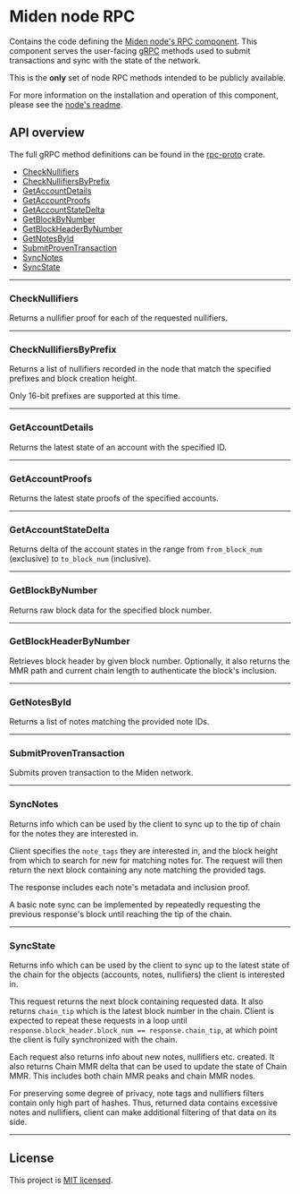 # Miden node RPC

Contains the code defining the [Miden node's RPC component](/README.md#architecture). This component serves the
user-facing [gRPC](https://grpc.io) methods used to submit transactions and sync with the state of the network.

This is the **only** set of node RPC methods intended to be publicly available.

For more information on the installation and operation of this component, please see the [node's readme](/README.md).

## API overview

The full gRPC method definitions can be found in the [rpc-proto](../rpc-proto/README.md) crate.

<!--toc:start-->

- [CheckNullifiers](#checknullifiers)
- [CheckNullifiersByPrefix](#checknullifiersbyprefix)
- [GetAccountDetails](#getaccountdetails)
- [GetAccountProofs](#getaccountproofs)
- [GetAccountStateDelta](#getaccountstatedelta)
- [GetBlockByNumber](#getblockbynumber)
- [GetBlockHeaderByNumber](#getblockheaderbynumber)
- [GetNotesById](#getnotesbyid)
- [SubmitProvenTransaction](#submitproventransaction)
- [SyncNotes](#syncnotes)
- [SyncState](#syncstate)

<!--toc:end-->

---

### CheckNullifiers

Returns a nullifier proof for each of the requested nullifiers.

---

### CheckNullifiersByPrefix

Returns a list of nullifiers recorded in the node that match the specified prefixes and block creation height.

Only 16-bit prefixes are supported at this time.

---

### GetAccountDetails

Returns the latest state of an account with the specified ID.

---

### GetAccountProofs

Returns the latest state proofs of the specified accounts.

---

### GetAccountStateDelta

Returns delta of the account states in the range from `from_block_num` (exclusive) to `to_block_num` (inclusive).

---

### GetBlockByNumber

Returns raw block data for the specified block number.

---

### GetBlockHeaderByNumber

Retrieves block header by given block number. Optionally, it also returns the MMR path and current chain length to
authenticate the block's inclusion.

---

### GetNotesById

Returns a list of notes matching the provided note IDs.

---

### SubmitProvenTransaction

Submits proven transaction to the Miden network.

---

### SyncNotes

Returns info which can be used by the client to sync up to the tip of chain for the notes they are interested in.

Client specifies the `note_tags` they are interested in, and the block height from which to search for new for matching
notes for. The request will then return the next block containing any note matching the provided tags.

The response includes each note's metadata and inclusion proof.

A basic note sync can be implemented by repeatedly requesting the previous response's block until reaching the tip of
the chain.

---

### SyncState

Returns info which can be used by the client to sync up to the latest state of the chain for the objects (accounts,
notes, nullifiers) the client is interested in.

This request returns the next block containing requested data. It also returns `chain_tip` which is the latest block
number in the chain. Client is expected to repeat these requests in a loop until
`response.block_header.block_num == response.chain_tip`, at which point the client is fully synchronized with the chain.

Each request also returns info about new notes, nullifiers etc. created. It also returns Chain MMR delta that can be
used to update the state of Chain MMR. This includes both chain MMR peaks and chain MMR nodes.

For preserving some degree of privacy, note tags and nullifiers filters contain only high part of hashes. Thus, returned
data contains excessive notes and nullifiers, client can make additional filtering of that data on its side.

---

## License

This project is [MIT licensed](../../LICENSE).
